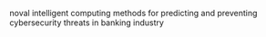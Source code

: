 noval intelligent computing methods for predicting and preventing cybersecurity threats in banking industry
